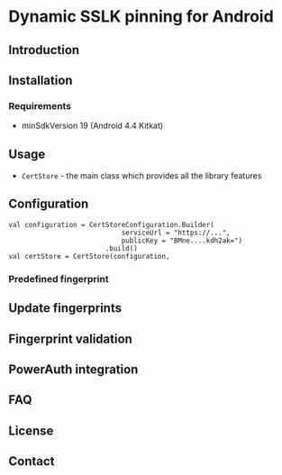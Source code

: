 # Dynamic SSLK pinning for Android

## Introduction

## Installation

### Requirements

- minSdkVersion 19 (Android 4.4 Kitkat)

## Usage

- `CertStore` - the main class which provides all the library features

## Configuration

```
val configuration = CertStoreConfiguration.Builder(
                            serviceUrl = "https://...", 
                            publicKey = "BMne....kdh2ak=")
                        .build()
val certStore = CertStore(configuration, 
```

### Predefined fingerprint

## Update fingerprints

## Fingerprint validation

## PowerAuth integration

## FAQ

## License

## Contact